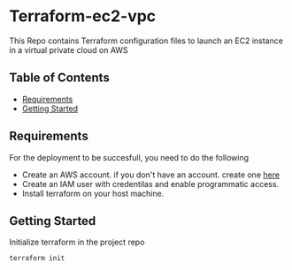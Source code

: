 # Terraform-ec2-vpc

This Repo contains Terraform configuration files to launch an EC2 instance in a virtual private cloud on AWS

## Table of Contents

- [Requirements](#requirements)
- [Getting Started](#getting-started)

## Requirements
For the deployment to be succesfull, you need to do the following
- Create an AWS account. if you don't have an account. create one [here](https://aws.amazon.com/resources/create-account/)
- Create an IAM user with credentilas and enable programmatic access.
- Install terraform on your host machine.


## Getting Started
Initialize terraform in the project repo
```
terraform init 
```
